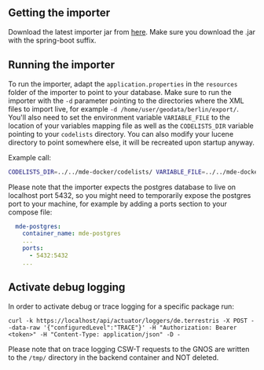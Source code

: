 ## Getting the importer

Download the latest importer jar from [here](https://github.com/gdi-be/mde-backend/packages/2390377). Make sure you
download the .jar with the spring-boot suffix.

## Running the importer

To run the importer, adapt the `application.properties` in the `resources` folder of the importer to point to your database.
Make sure to run the importer with the `-d` parameter pointing to the directories where the XML files to import live,
for example `-d /home/user/geodata/berlin/export/`. You'll also need to set the environment variable `VARIABLE_FILE` to
the location of your variables mapping file as well as the `CODELISTS_DIR` variable pointing to your `codelists` directory.
You can also modify your lucene directory to point somewhere else, it will be recreated upon startup anyway.

Example call:

```bash
CODELISTS_DIR=../../mde-docker/codelists/ VARIABLE_FILE=../../mde-docker/mde-backend/variables.json $JAVA_HOME/bin/java --add-opens java.base/java.lang=ALL-UNNAMED --add-modules jdk.incubator.vector -Dhibernate.search.backend.directory.root=/tmp/lucene -jar target/mde-importer-0.0.1-SNAPSHOT-spring-boot.jar -d ~/geodata/berlin/export/
```

Please note that the importer expects the postgres database to live on localhost port 5432, so you might need to
temporarily expose the postgres port to your machine, for example by adding a ports section to your compose file:

```yaml
  mde-postgres:
    container_name: mde-postgres
    ...
    ports:
      - 5432:5432
    ...
```

## Activate debug logging

In order to activate debug or trace logging for a specific package run:

```
curl -k https://localhost/api/actuator/loggers/de.terrestris -X POST --data-raw '{"configuredLevel":"TRACE"}' -H "Authorization: Bearer <token>" -H "Content-Type: application/json" -D -
```

Please note that on trace logging CSW-T requests to the GNOS are written to the `/tmp/` directory in the backend
container and NOT deleted.
